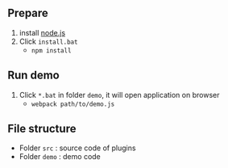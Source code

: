 ## Prepare

1.  install [node.js](https://nodejs.org/en/)
2.  Click `install.bat`
    -   `npm install`


## Run demo

1.  Click `*.bat` in folder `demo`, it will open application on browser
    -   `webpack path/to/demo.js `

## File structure

-   Folder `src` : source code of plugins
-   Folder `demo` : demo code
